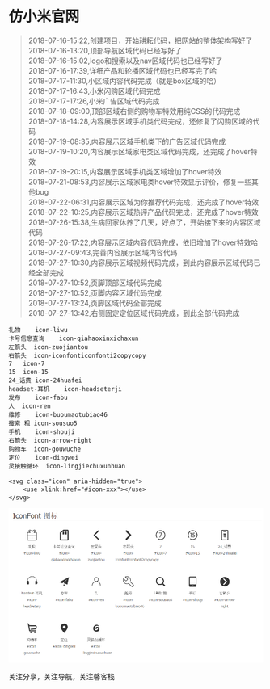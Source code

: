 # 仿小米官网

> 2018-07-16-15:22,创建项目，开始耕耘代码，把网站的整体架构写好了<br>
> 2018-07-16-13:20,顶部导航区域代码已经写好了<br>
> 2018-07-16-15:02,logo和搜索以及nav区域代码也已经写好了<br>
> 2018-07-16-17:39,详细产品和轮播区域代码也已经写完了哈<br>
> 2018-07-17-11:30,小区域内容代码完成（就是box区域的哈）<br>
> 2018-07-17-16:43,小米闪购区域代码完成<br>
> 2018-07-17-17:26,小米广告区域代码完成<br>
> 2018-07-18-09:00,顶部区域右侧的购物车特效用纯CSS的代码完成<br>
> 2018-07-18-14:28,内容展示区域手机类代码完成，还修复了闪购区域的代码<br>
> 2018-07-19-08:35,内容展示区域手机类下的广告区域代码完成<br>
> 2018-07-19-10:20,内容展示区域家电类区域代码完成，还完成了hover特效<br>
> 2018-07-19-20:15,内容展示区域手机类区域增加了hover特效<br>
> 2018-07-21-08:53,内容展示区域家电类hover特效显示评价，修复一些其他bug<br>
> 2018-07-22-06:31,内容展示区域为你推荐代码完成，还完成了hover特效<br>
> 2018-07-22-10:25,内容展示区域热评产品代码完成，还完成了hover特效<br>
> 2018-07-26-15:38,生病回家休养了几天，好点了，开始接下来的内容区域代码<br>
> 2018-07-26-17:22,内容展示区域内容代码完成，依旧增加了hover特效哈<br>
> 2018-07-27-09:43,完善内容展示区域内容代码<br>
> 2018-07-27-10:30,内容展示区域视频代码完成，到此内容展示区域代码已经全部完成<br>
> 2018-07-27-10:52,页脚顶部区域代码完成<br>
> 2018-07-27-10:52,页脚内容区域代码完成<br>
> 2018-07-27-13:24,页脚区域代码全部完成<br>
> 2018-07-27-13:42,右侧固定定位区域代码完成，到此全部代码完成<br>

```
礼物    icon-liwu
卡号信息查询    icon-qiahaoxinxichaxun
左箭头  icon-zuojiantou
右箭头  icon-iconfonticonfonti2copycopy
7   icon-7
15  icon-15
24_话费 icon-24huafei
headset-耳机    icon-headseterji
发布    icon-fabu
人  icon-ren
维修    icon-buoumaotubiao46
搜索 粗 icon-sousuo5
手机    icon-shouji
右箭头  icon-arrow-right
购物车  icon-gouwuche
定位    icon-dingwei
灵接触循环  icon-lingjiechuxunhuan
```

```
<svg class="icon" aria-hidden="true">
    <use xlink:href="#icon-xxx"></use>
</svg>
```
![icon](img/icon.png)

关注分享，关注导航，关注馨客栈


